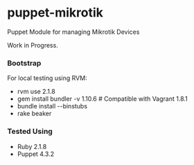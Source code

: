 # puppet-mikrotik
Puppet Module for managing Mikrotik Devices

Work in Progress.

### Bootstrap
For local testing using RVM:
* rvm use 2.1.8
* gem install bundler -v 1.10.6			# Compatible with Vagrant 1.8.1
* bundle install --binstubs
* rake beaker

### Tested Using
* Ruby 2.1.8
* Puppet 4.3.2